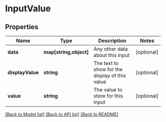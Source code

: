 # InputValue

## Properties
Name | Type | Description | Notes
------------ | ------------- | ------------- | -------------
**data** | **map[string,object]** | Any other data about this input | [optional] 
**displayValue** | **string** | The text to show for the display of this value | [optional] 
**value** | **string** | The value to store for this input | [optional] 

[[Back to Model list]](../README.md#documentation-for-models) [[Back to API list]](../README.md#documentation-for-api-endpoints) [[Back to README]](../README.md)


